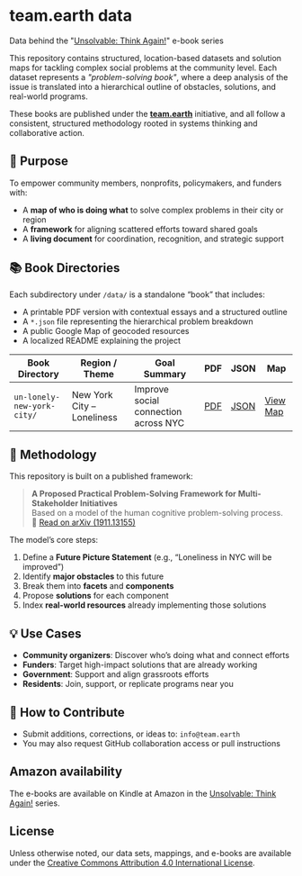 # team.earth data
Data behind the "[Unsolvable: Think Again!](https://www.amazon.com/dp/B0CP7HNP3B)" e-book series

This repository contains structured, location-based datasets and solution maps for tackling complex social problems at the community level. Each dataset represents a *"problem-solving book"*, where a deep analysis of the issue is translated into a hierarchical outline of obstacles, solutions, and real-world programs.

These books are published under the **[team.earth](https://team.earth)** initiative, and all follow a consistent, structured methodology rooted in systems thinking and collaborative action.

## 🧭 Purpose

To empower community members, nonprofits, policymakers, and funders with:

- A **map of who is doing what** to solve complex problems in their city or region
- A **framework** for aligning scattered efforts toward shared goals
- A **living document** for coordination, recognition, and strategic support

## 📚 Book Directories

Each subdirectory under `/data/` is a standalone “book” that includes:

- A printable PDF version with contextual essays and a structured outline
- A `*.json` file representing the hierarchical problem breakdown
- A public Google Map of geocoded resources
- A localized README explaining the project

| Book Directory | Region / Theme            | Goal Summary                           | PDF | JSON | Map |
|----------------|----------------------------|----------------------------------------|------|------|-----|
| `un-lonely-new-york-city/` | New York City – Loneliness | Improve social connection across NYC  | [PDF](./un-lonely-new-york-city/Un-Lonely%20New%20York%20City%20PDF%20r.pdf) | [JSON](./un-lonely-new-york-city/un-lonely-new-york-city.json) | [View Map](https://www.google.com/maps/d/viewer?mid=1jfIz0rAfu2L8w3gEdjKIxq0BfDGMr3E) |

## 🧠 Methodology

This repository is built on a published framework:

> **A Proposed Practical Problem-Solving Framework for Multi-Stakeholder Initiatives**  
> Based on a model of the human cognitive problem-solving process.  
> 📄 [Read on arXiv (1911.13155)](https://arxiv.org/pdf/1911.13155.pdf)

The model’s core steps:
1. Define a **Future Picture Statement** (e.g., “Loneliness in NYC will be improved”)
2. Identify **major obstacles** to this future
3. Break them into **facets** and **components**
4. Propose **solutions** for each component
5. Index **real-world resources** already implementing those solutions

## 💡 Use Cases

- **Community organizers**: Discover who’s doing what and connect efforts
- **Funders**: Target high-impact solutions that are already working
- **Government**: Support and align grassroots efforts
- **Residents**: Join, support, or replicate programs near you

## 🤝 How to Contribute

- Submit additions, corrections, or ideas to: `info@team.earth`
- You may also request GitHub collaboration access or pull instructions

## Amazon availability
The e-books are available on Kindle at Amazon in the [Unsolvable: Think Again!](https://www.amazon.com/dp/B0CP7HNP3B) series.

## License
Unless otherwise noted, our data sets, mappings, and e-books are available under the [Creative Commons Attribution 4.0 International License](https://creativecommons.org/licenses/by/4.0/). 
